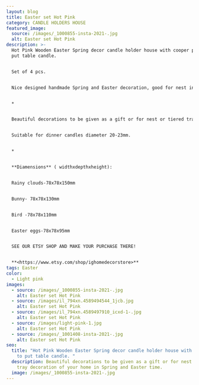 ```yaml
---
layout: blog
title: Easter set Hot Pink
category: CANDLE HOLDERS HOUSE
featured_image:
  source: /images/_1000855-insta-2021-.jpg
  alt: Easter set Hot Pink
description: >-
  Hot Pink Wooden Easter Spring decor candle holder house with cooper pipe to
  put table candle. 


  Set of 4 pcs. 


  Nice designed handmade Spring and Easter decoration, good for nest in tired tray. Hand made, painted individually designed illustrations. Self designed motives.


  *


  Beautiful decorations to be given as a gift or for nest or tiered tray decoration of your home in Spring and Easter time.


  Suitable for dinner candles diameter 20-23mm.


  *


  **Diamensions** ( widthxdepthxheight):


  Rainy clouds-78x78x150mm


  Bunny- 78x78x130mm


  Bird -78x78x110mm


  Easter eggs-78x78x95mm


  SEE OUR ETSY SHOP AND MAKE YOUR PURCHASE THERE!


  **<https://www.etsy.com/shop/ighomedecorstore>**
tags: Easter
color:
  - Light pink
images:
  - source: /images/_1000855-insta-2021-.jpg
    alt: Easter set Hot Pink
  - source: /images/il_794xn.4589494544_1jcb.jpg
    alt: Easter set Hot Pink
  - source: /images/il_794xn.4589497910_icxd-1-.jpg
    alt: Easter set Hot Pink
  - source: /images/light-pink-1.jpg
    alt: Easter set Hot Pink
  - source: /images/_1001408-insta-2021-.jpg
    alt: Easter set Hot Pink
seo:
  title: "Hot Pink Wooden Easter Spring decor candle holder house with cooper pipe
    to put table candle. "
  description: Beautiful decorations to be given as a gift or for nest or tiered
    tray decoration of your home in Spring and Easter time.
  image: /images/_1000855-insta-2021-.jpg
---
```

